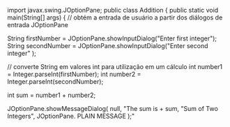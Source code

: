 import javax.swing.JOptionPane;
       public class Addition
       {
public static void main(String[] args)
{
// obtém a entrada de usuário a partir dos diálogos de entrada JOptionPane

String firstNumber = JOptionPane.showInputDialog("Enter first integer"); 
String secondNumber = JOptionPane.showInputDialog("Enter second integer" );

// converte String em valores int para utilização em um cálculo 
int number1 = Integer.parseInt(firstNumber);
int number2 = Integer.parseInt(secondNumber);

int sum = number1 + number2;



 JOptionPane.showMessageDialog( null, "The sum is + sum, "Sum of Two Integers", JOptionPane. PLAIN MESSAGE );"
